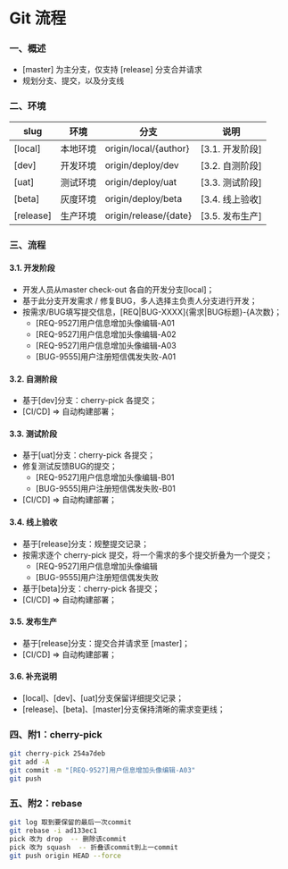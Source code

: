 # Git 流程


### 一、概述
 * [master] 为主分支，仅支持 [release] 分支合并请求
 * 规划分支、提交，以及分支线


### 二、环境

| slug  | 环境     | 分支                     | 说明            |
|-------|----------|--------------------------|-----------------|
| [local] | 本地环境 | origin/local/{author}  | [3.1. 开发阶段] |
| [dev]   | 开发环境 | origin/deploy/dev        | [3.2. 自测阶段] |
| [uat]   | 测试环境 | origin/deploy/uat        | [3.3. 测试阶段] |
| [beta]  | 灰度环境 | origin/deploy/beta       | [3.4. 线上验收] |
| [release] | 生产环境 | origin/release/{date}    | [3.5. 发布生产] |


### 三、流程

#### 3.1. 开发阶段
 * 开发人员从master check-out 各自的开发分支[local]；
 * 基于此分支开发需求 / 修复BUG，多人选择主负责人分支进行开发；
 * 按需求/BUG填写提交信息，[REQ|BUG-XXXX]{需求|BUG标题}-{A次数}；
   * [REQ-9527]用户信息增加头像编辑-A01
   * [REQ-9527]用户信息增加头像编辑-A02
   * [REQ-9527]用户信息增加头像编辑-A03
   * [BUG-9555]用户注册短信偶发失败-A01

#### 3.2. 自测阶段
 * 基于[dev]分支：cherry-pick 各提交；
 * [CI/CD] => 自动构建部署；

#### 3.3. 测试阶段
 * 基于[uat]分支：cherry-pick 各提交；
 * 修复测试反馈BUG的提交；
   * [REQ-9527]用户信息增加头像编辑-B01
   * [BUG-9555]用户注册短信偶发失败-B01
 * [CI/CD] => 自动构建部署；

#### 3.4. 线上验收
 * 基于[release]分支：规整提交记录；
 * 按需求逐个 cherry-pick 提交，将一个需求的多个提交折叠为一个提交；
   * [REQ-9527]用户信息增加头像编辑
   * [BUG-9555]用户注册短信偶发失败
 * 基于[beta]分支：cherry-pick 各提交；
 * [CI/CD] => 自动构建部署；

#### 3.5. 发布生产
 * 基于[release]分支：提交合并请求至 [master]；
 * [CI/CD] => 自动构建部署；

#### 3.6. 补充说明
 * [local]、[dev]、[uat]分支保留详细提交记录；
 * [release]、[beta]、[master]分支保持清晰的需求变更线；


### 四、附1：cherry-pick

```sh
git cherry-pick 254a7deb
git add -A
git commit -m "[REQ-9527]用户信息增加头像编辑-A03"
git push
```


### 五、附2：rebase

```sh
git log 取到要保留的最后一次commit 
git rebase -i ad133ec1
pick 改为 drop  -- 删除该commit
pick 改为 squash  -- 折叠该commit到上一commit
git push origin HEAD --force
```

